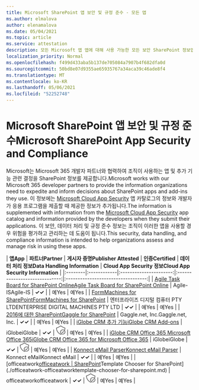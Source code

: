 ```yaml
---
title: Microsoft SharePoint 앱 보안 및 규정 준수 - 모든 앱
ms.author: elmalova
author: elenamalova
ms.date: 05/04/2021
ms.topic: article
ms.service: attestation
description: 모든 Microsoft 앱 앱에 대해 사용 가능한 모든 보안 SharePoint 정보입니다.
localization_priority: Normal
ms.openlocfilehash: f499d433aba5b137de705084a7907b4f682dfa0d
ms.sourcegitcommit: 50bd8e07d9355ae65935767a34aca39c46ade8f4
ms.translationtype: MT
ms.contentlocale: ko-KR
ms.lasthandoff: 05/06/2021
ms.locfileid: "52252748"
---
```

# <a name="microsoft-sharepoint-app-security-and-compliance"></a><span data-ttu-id="3c536-103">Microsoft SharePoint 앱 보안 및 규정 준수</span><span class="sxs-lookup"><span data-stu-id="3c536-103">Microsoft SharePoint App Security and Compliance</span></span>

<span data-ttu-id="3c536-104">Microsoft는 Microsoft 365 개발자 파트너와 협력하여 조직이 사용하는 앱 및 추가 기능 관련 결정을 SharePoint 정보를 제공합니다.</span><span class="sxs-lookup"><span data-stu-id="3c536-104">Microsoft works with our Microsoft 365 developer partners to provide the information organizations need to expedite and inform decisions about SharePoint apps and add-ins they use.</span></span> <span data-ttu-id="3c536-105">이 정보에는 [Microsoft Cloud App Security](https://www.microsoft.com/en-us/enterprise-mobility-security/cloud-app-security) 앱 카탈로그의 정보와 개발자가 응용 프로그램을 제출할 때 제공한 정보가 추가됩니다.</span><span class="sxs-lookup"><span data-stu-id="3c536-105">The information is supplemented with information from the [Microsoft Cloud App Security](https://www.microsoft.com/en-us/enterprise-mobility-security/cloud-app-security) app catalog and information provided by the developers when they submit their applications.</span></span> <span data-ttu-id="3c536-106">이 보안, 데이터 처리 및 규정 준수 정보는 조직이 이러한 앱을 사용할 경우 위험을 평가하고 관리하는 데 도움이 됩니다.</span><span class="sxs-lookup"><span data-stu-id="3c536-106">This security, data handling, and compliance information is intended to help organizations assess and manage risk in using these apps.</span></span>

| <span data-ttu-id="3c536-107">**앱**</span><span class="sxs-lookup"><span data-stu-id="3c536-107">**App**</span></span> | <span data-ttu-id="3c536-108">**파트너**</span><span class="sxs-lookup"><span data-stu-id="3c536-108">**Partner**</span></span> | <span data-ttu-id="3c536-109">**게시자 증명**</span><span class="sxs-lookup"><span data-stu-id="3c536-109">**Publisher Attested**</span></span> | <span data-ttu-id="3c536-110">**인증**</span><span class="sxs-lookup"><span data-stu-id="3c536-110">**Certified**</span></span> | <span data-ttu-id="3c536-111">**데이터 처리 정보**</span><span class="sxs-lookup"><span data-stu-id="3c536-111">**Data Handling Information**</span></span> | <span data-ttu-id="3c536-112">**Cloud App Security 정보**</span><span class="sxs-lookup"><span data-stu-id="3c536-112">**Cloud App Security Information**</span></span> |
|:--------|:------------|:----------------------:|:-----------------------------:|:----------------------------------:|
| [<span data-ttu-id="3c536-113">Agile Task Board for SharePoint Online</span><span class="sxs-lookup"><span data-stu-id="3c536-113">Agile Task Board for SharePoint Online</span></span>](./agile-is-task-board-for-sharepoint-online.md) | <span data-ttu-id="3c536-114">Agile-IS</span><span class="sxs-lookup"><span data-stu-id="3c536-114">Agile-IS</span></span> | <span data-ttu-id="3c536-115">**✓**</span><span class="sxs-lookup"><span data-stu-id="3c536-115">**✓**</span></span> |  | <span data-ttu-id="3c536-116">예</span><span class="sxs-lookup"><span data-stu-id="3c536-116">Yes</span></span> | <span data-ttu-id="3c536-117">예</span><span class="sxs-lookup"><span data-stu-id="3c536-117">Yes</span></span> |
| [<span data-ttu-id="3c536-118">FormMachines for SharePoint</span><span class="sxs-lookup"><span data-stu-id="3c536-118">FormMachines for SharePoint</span></span>](./enterprise-digital-machines-pty-ltd-formmachines-for-sharepoint.md) | <span data-ttu-id="3c536-119">엔터프라이즈 디지털 컴퓨터 PTY LTD</span><span class="sxs-lookup"><span data-stu-id="3c536-119">ENTERPRISE DIGITAL MACHINES PTY LTD</span></span> | <span data-ttu-id="3c536-120">**✓**</span><span class="sxs-lookup"><span data-stu-id="3c536-120">**✓**</span></span> |  | <span data-ttu-id="3c536-121">예</span><span class="sxs-lookup"><span data-stu-id="3c536-121">Yes</span></span> | <span data-ttu-id="3c536-122">예</span><span class="sxs-lookup"><span data-stu-id="3c536-122">Yes</span></span> |
| [<span data-ttu-id="3c536-123">2016에 대한 SharePoint</span><span class="sxs-lookup"><span data-stu-id="3c536-123">Gaggle for SharePoint</span></span>](./gagglenet-inc-gaggle-for-sharepoint.md) | <span data-ttu-id="3c536-124">Gaggle.net, Inc.</span><span class="sxs-lookup"><span data-stu-id="3c536-124">Gaggle.net, Inc.</span></span> | <span data-ttu-id="3c536-125">**✓**</span><span class="sxs-lookup"><span data-stu-id="3c536-125">**✓**</span></span> |  | <span data-ttu-id="3c536-126">예</span><span class="sxs-lookup"><span data-stu-id="3c536-126">Yes</span></span> | <span data-ttu-id="3c536-127">예</span><span class="sxs-lookup"><span data-stu-id="3c536-127">Yes</span></span> |
| [<span data-ttu-id="3c536-128">iGlobe CRM 추가 기능</span><span class="sxs-lookup"><span data-stu-id="3c536-128">iGlobe CRM Add-ons</span></span>](./iglobe-crm-add-ons.md) | <span data-ttu-id="3c536-129">iGlobe</span><span class="sxs-lookup"><span data-stu-id="3c536-129">iGlobe</span></span> | <span data-ttu-id="3c536-130">**✓**</span><span class="sxs-lookup"><span data-stu-id="3c536-130">**✓**</span></span> | <img alt="Certified application badge" src="../media/certified-badge.png" height="25" width="25" /> | <span data-ttu-id="3c536-131">예</span><span class="sxs-lookup"><span data-stu-id="3c536-131">Yes</span></span> | <span data-ttu-id="3c536-132">예</span><span class="sxs-lookup"><span data-stu-id="3c536-132">Yes</span></span> |
| [<span data-ttu-id="3c536-133">iGlobe CRM Office 365 Microsoft Office 365</span><span class="sxs-lookup"><span data-stu-id="3c536-133">iGlobe CRM Office 365 for Microsoft Office 365</span></span>](./iglobe-crm-office-365-for-microsoft.md) | <span data-ttu-id="3c536-134">iGlobe</span><span class="sxs-lookup"><span data-stu-id="3c536-134">iGlobe</span></span> | <span data-ttu-id="3c536-135">**✓**</span><span class="sxs-lookup"><span data-stu-id="3c536-135">**✓**</span></span> | <img alt="Certified application badge" src="../media/certified-badge.png" height="25" width="25" /> | <span data-ttu-id="3c536-136">예</span><span class="sxs-lookup"><span data-stu-id="3c536-136">Yes</span></span> | <span data-ttu-id="3c536-137">예</span><span class="sxs-lookup"><span data-stu-id="3c536-137">Yes</span></span> |
| [<span data-ttu-id="3c536-138">Konnect eMail Parser</span><span class="sxs-lookup"><span data-stu-id="3c536-138">Konnect eMail Parser</span></span>](./konnect-email-parser.md) | <span data-ttu-id="3c536-139">Konnect eMail</span><span class="sxs-lookup"><span data-stu-id="3c536-139">Konnect eMail</span></span> | <span data-ttu-id="3c536-140">**✓**</span><span class="sxs-lookup"><span data-stu-id="3c536-140">**✓**</span></span> |  | <span data-ttu-id="3c536-141">예</span><span class="sxs-lookup"><span data-stu-id="3c536-141">Yes</span></span> | <span data-ttu-id="3c536-142">예</span><span class="sxs-lookup"><span data-stu-id="3c536-142">Yes</span></span> |
| <span data-ttu-id="3c536-143">[officeatwork</span><span class="sxs-lookup"><span data-stu-id="3c536-143">[officeatwork</span></span> | <span data-ttu-id="3c536-144">SharePoint](./officeatwork-officeatworktemplate-chooser-for-sharepoint.md)</span><span class="sxs-lookup"><span data-stu-id="3c536-144">Template Chooser for SharePoint](./officeatwork-officeatworktemplate-chooser-for-sharepoint.md)</span></span> | <span data-ttu-id="3c536-145">officeatwork</span><span class="sxs-lookup"><span data-stu-id="3c536-145">officeatwork</span></span> | <span data-ttu-id="3c536-146">**✓**</span><span class="sxs-lookup"><span data-stu-id="3c536-146">**✓**</span></span> | <img alt="Certified application badge" src="../media/certified-badge.png" height="25" width="25" /> | <span data-ttu-id="3c536-147">예</span><span class="sxs-lookup"><span data-stu-id="3c536-147">Yes</span></span> | <span data-ttu-id="3c536-148">예</span><span class="sxs-lookup"><span data-stu-id="3c536-148">Yes</span></span> |
